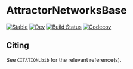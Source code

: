 # AttractorNetworksBase

[![Stable](https://img.shields.io/badge/docs-stable-blue.svg)](https://dylanfesta.github.io/AttractorNetworksBase.jl/stable)
[![Dev](https://img.shields.io/badge/docs-dev-blue.svg)](https://dylanfesta.github.io/AttractorNetworksBase.jl/dev)
[![Build Status](https://travis-ci.com/dylanfesta/AttractorNetworksBase.jl.svg?branch=master)](https://travis-ci.com/dylanfesta/AttractorNetworksBase.jl)
[![Codecov](https://codecov.io/gh/dylanfesta/AttractorNetworksBase.jl/branch/master/graph/badge.svg)](https://codecov.io/gh/dylanfesta/AttractorNetworksBase.jl)

## Citing

See `CITATION.bib` for the relevant reference(s).
